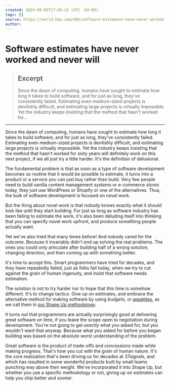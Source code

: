 ```yaml
---
created: 2024-09-05T17:45:22 (UTC -03:00)
tags: []
source: https://world.hey.com/dhh/software-estimates-have-never-worked-and-never-will-a41a9c71?ref=dailydev
author: 
---
```


# Software estimates have never worked and never will

> ## Excerpt
> Since the dawn of computing, humans have sought to estimate how long it takes to build software, and for just as long, they've consistently failed. Estimating even medium-sized projects is devilishly difficult, and estimating large projects is virtually impossible. Yet the industry keeps insisting that the method that hasn't worked for...

---
Since the dawn of computing, humans have sought to estimate how long it takes to build software, and for just as long, they've consistently failed. Estimating even medium-sized projects is devilishly difficult, and estimating large projects is virtually impossible. Yet the industry keeps insisting that the method that hasn't worked for sixty years will definitely work on this next project, if we all just try a little harder. It's the definition of delusional.

The fundamental problem is that as soon as a type of software development becomes so routine that it would be possible to estimate, it turns into a product or a service you can just buy rather than build. Very few people need to build vanilla content management systems or e-commerce stores today, they just use WordPress or Shopify or one of the alternatives. Thus, the bulk of software development is focused on _novel_ work.

But the thing about novel work is that nobody knows exactly what it should look like until they start building. For just as long as software industry has been failing to estimate the work, it's also been deluding itself into thinking that you can specify novel work upfront, and produce something people actually want.

Yet we've also tried that many times before! And nobody cared for the outcome. Because it invariably didn't end up solving the real problems. The ones you could only articulate after building half of a wrong solution, changing direction, and then coming up with something better.

It's time to accept this. Smart programmers have tried for decades, and they have repeatedly failed, just as folks fail today, when we try to cut against the grain of human ingenuity, and insist that software needs estimation.

The solution is not to try harder nor to hope that this time is somehow different. It's to change tactics. Give up on estimates, and embrace the alternative method for making software by using _budgets_, or [appetites](https://basecamp.com/shapeup/1.2-chapter-03#setting-the-appetite), as we call them in [our Shape Up methodology](https://basecamp.com/shapeup).

It turns out that programmers are actually surprisingly good at delivering great software on time, if you leave the scope open to negotiation during development. You're not going to get _exactly_ what you asked for, but you wouldn't want that anyway. Because what you asked for before you began building was based on the absolute worst understanding of the problem.

Great software is the product of trade-offs and concessions made while making progress. That's how you cut with the grain of human nature. It's the core realization that's been driving us for decades at 37signals, and which has resulted in some wonderful products built by small teams punching way above their weight. We've incorporated it into Shape Up, but whether you use a specific methodology or not, giving up on estimates can help you ship better and sooner.
